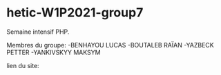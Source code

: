 # hetic-W1P2021-group7
Semaine intensif PHP.

Membres du groupe: 
  -BENHAYOU LUCAS
  -BOUTALEB RAÏAN
  -YAZBECK PETTER
  -YANKIVSKYY MAKSYM

lien du site:
